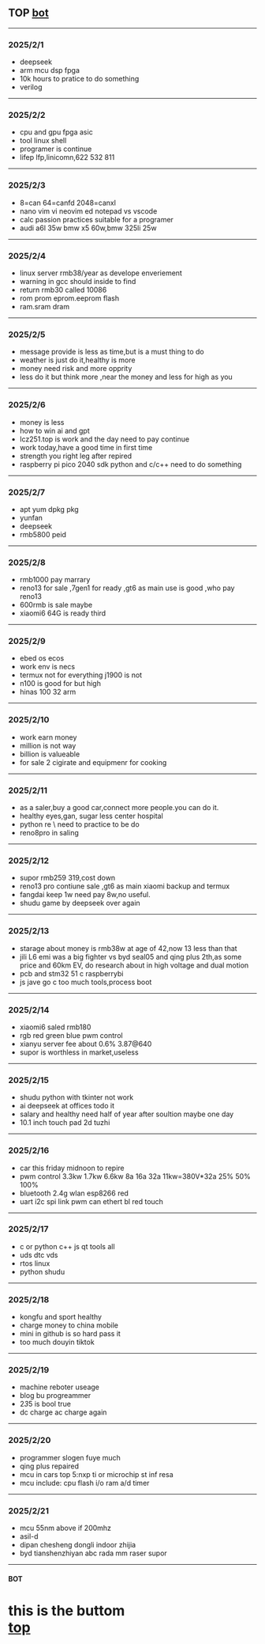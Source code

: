 ## TOP [bot](#bot)
---
### 2025/2/1
- deepseek  
- arm mcu dsp fpga
- 10k hours to pratice to do something
- verilog
---
### 2025/2/2
- cpu and gpu fpga asic 
- tool linux shell
- programer is continue
- lifep lfp,linicomn,622 532 811 
---
### 2025/2/3
- 8=can 64=canfd 2048=canxl
- nano vim vi neovim ed notepad vs vscode
- calc passion practices suitable for a programer
- audi a6l 35w bmw x5 60w,bmw 325li 25w
---
### 2025/2/4
- linux server rmb38/year as develope enveriement
- warning in gcc should inside to find
- return rmb30 called 10086
- rom prom eprom.eeprom flash
- ram.sram dram
---
### 2025/2/5
- message provide is less as time,but is a must thing to do
- weather is just do it,healthy is more
- money need risk and more opprity
- less do it but think more ,near the money and less for high as you
---
### 2025/2/6
- money is less
- how to win ai and gpt
- lcz251.top is work and the day need to pay continue
- work today,have a good time in first time
- strength you right leg after repired  
- raspberry pi pico 2040 sdk python and c/c++ need to do something
---
### 2025/2/7
- apt yum dpkg pkg
- yunfan
- deepseek
- rmb5800 peid
---
### 2025/2/8
- rmb1000 pay marrary
- reno13 for sale ,7gen1 for ready ,gt6 as main use is good ,who pay reno13
- 600rmb is sale maybe
- xiaomi6 64G is ready third 
---
### 2025/2/9
- ebed os ecos
- work env is necs
- termux not for everything j1900 is not
- n100 is good for but high
- hinas 100 32 arm
---
### 2025/2/10
- work earn money
- million is not way
- billion is valueable
- for sale 2 cigirate and equipmenr for cooking
---
### 2025/2/11
- as a saler,buy a good car,connect more people.you can do it.
- healthy eyes,gan, sugar less center hospital
- python re \ need to practice to be do
- reno8pro in saling
---
### 2025/2/12
- supor rmb259 319,cost down
- reno13 pro contiune sale ,gt6 as main xiaomi backup and termux
- fangdai keep 1w need pay 8w,no useful.
- shudu game by deepseek over again
---
### 2025/2/13
- starage about money is rmb38w at age of 42,now 13 less than that 
- jili L6 emi was a big fighter vs byd seal05 and qing plus 2th,as some price and 60km EV, do research about in high voltage and dual motion
- pcb and stm32 51 c raspberrybi
- js jave go c  too much tools,process boot
---
### 2025/2/14
- xiaomi6 saled rmb180
- rgb red green blue pwm control
- xianyu server fee about 0.6% 3.87@640
- supor is worthless in market,useless
---
### 2025/2/15
- shudu python with tkinter not work
- ai deepseek at offices todo it
- salary and healthy need half of year after soultion maybe one day
- 10.1 inch touch pad 2d tuzhi 
---
### 2025/2/16
- car this friday midnoon to repire 
- pwm control 3.3kw 1.7kw 6.6kw 8a 16a 32a 11kw=380V*32a 25% 50% 100%
- bluetooth 2.4g wlan esp8266 red
- uart i2c spi link pwm can ethert bl red touch 
---
### 2025/2/17
- c or python c++ js qt tools all
- uds dtc vds 
- rtos linux
- python shudu
---
### 2025/2/18
- kongfu and sport  healthy
- charge money to  china mobile
- mini in github is so hard pass it
- too much douyin tiktok
---
### 2025/2/19
- machine reboter useage
- blog bu progreammer
- 2*3*5 is bool true
- dc charge ac charge again 
---
### 2025/2/20
- programmer slogen fuye much
- qing plus repaired
- mcu in cars top 5:nxp ti or microchip st inf resa 
- mcu include: cpu flash i/o ram a/d timer 
---
### 2025/2/21
- mcu 55nm above if 200mhz
- asil-d 
- dipan chesheng dongli indoor zhijia
- byd tianshenzhiyan abc rada mm raser supor
---
#### BOT    
this is the buttom   
[top](#top)
=========

